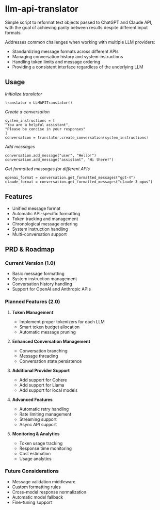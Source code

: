 # llm-api-translator
Simple script to reformat text objects passed to ChatGPT and Claude API, with the goal of achieving parity between results despite different input formats.

Addresses common challenges when working with multiple LLM providers:
- Standardizing message formats across different APIs
- Managing conversation history and system instructions
- Handling token limits and message ordering
- Providing a consistent interface regardless of the underlying LLM

## Usage
*Initialize translator*
```
translator = LLMAPITranslator()
```
*Create a conversation*
```
system_instructions = [
"You are a helpful assistant",
"Please be concise in your responses"
]
conversation = translator.create_conversation(system_instructions)
```
*Add messages*
```
conversation.add_message("user", "Hello!")
conversation.add_message("assistant", "Hi there!")
```
*Get formatted messages for different APIs*
```
openai_format = conversation.get_formatted_messages("gpt-4")
claude_format = conversation.get_formatted_messages("claude-3-opus")
```


## Features

- Unified message format
- Automatic API-specific formatting
- Token tracking and management
- Chronological message ordering
- System instruction handling
- Multi-conversation support

## PRD & Roadmap

### Current Version (1.0)
- Basic message formatting
- System instruction management
- Conversation history handling
- Support for OpenAI and Anthropic APIs

### Planned Features (2.0)
1. **Token Management**
   - Implement proper tokenizers for each LLM
   - Smart token budget allocation
   - Automatic message pruning

2. **Enhanced Conversation Management**
   - Conversation branching
   - Message threading
   - Conversation state persistence

3. **Additional Provider Support**
   - Add support for Cohere
   - Add support for Llama
   - Add support for local models

4. **Advanced Features**
   - Automatic retry handling
   - Rate limiting management
   - Streaming support
   - Async API support

5. **Monitoring & Analytics**
   - Token usage tracking
   - Response time monitoring
   - Cost estimation
   - Usage analytics

### Future Considerations
- Message validation middleware
- Custom formatting rules
- Cross-model response normalization
- Automatic model fallback
- Fine-tuning support